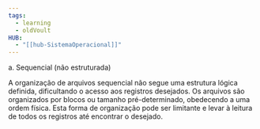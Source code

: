 ```yaml
---
tags:
  - learning
  - oldVoult
HUB:
  - "[[hub-SistemaOperacional]]"
---
```

a. Sequencial (não estruturada)

A organização de arquivos sequencial não segue uma estrutura lógica definida, dificultando o acesso aos registros desejados. Os arquivos são organizados por blocos ou tamanho pré-determinado, obedecendo a uma ordem física. Esta forma de organização pode ser limitante e levar à leitura de todos os registros até encontrar o desejado.